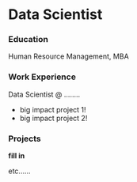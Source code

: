 # Data Scientist 

### Education 
Human Resource Management, MBA

### Work Experience 
Data Scientist @ ........
- big impact project 1!
- big impact project 2!

### Projects
**fill in**

etc......
